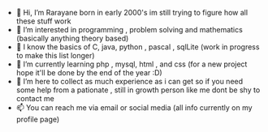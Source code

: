 - 👋 Hi, I’m Rarayane born in early 2000's im still trying to figure how all these stuff work 
- 👀 I’m interested in programming , problem solving and mathematics (basically anything theory based) 
- 🌱 I know the basics of C, java, python , pascal , sqlLite (work in progress to make this list longer) 
- 🌱 I’m currently learning php , mysql, html , and css (for a new project hope it'll be done by the end of the year :D)
- 💞️ I’m here to collect as much experience as i can get so if you need some help from a pationate , still in growth person like me dont be shy to contact me 
- 📫 You can reach me via email or social media (all info currently on my profile page)

<!---
rayaneplay/rayaneplay is a ✨ special ✨ repository because its `README.md` (this file) appears on your GitHub profile.
You can click the Preview link to take a look at your changes.
--->
